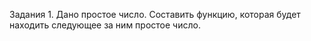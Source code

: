 Задания 1. Дано простое число. Составить функцию, которая будет находить следующее за ним простое число.

